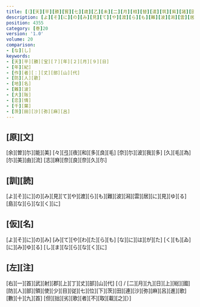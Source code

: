 ```yaml
---
title: [（][天][平][勝][寳][七][歳][乙][未][二][月][相][替][遣][筑][紫][諸][國][防][人][等][歌][）]
description: [よ][そ][に][の][み][見][て][や][渡][ら][も][難][波][潟][雲][居][に][見][ゆ][る][島][な][ら][な][く][に]
position: 4355
category: [巻]20
version: '1.0'
volume: 20
comparison:
- [な][し]
keywords:
- [天][平][勝][宝][７][年][２][月][９][日]
- [年][紀]
- [作][者][：][丈][部][山][代]
- [防][人][歌]
- [地][名]
- [難][波]
- [大][阪]
- [恋][情]
- [千][葉]
- [茨][田][沙][弥][麻][呂]
---
```


## [原][文]

[余][曽][尓][能][美] [々][弖][夜][和][多][良][毛] [奈][尓][波][我][多] [久][毛][為][尓][美][由][流] [志][麻][奈][良][奈][久][尓]

## [訓][読]

[よ][そ][に][の][み][見][て][や][渡][ら][も][難][波][潟][雲][居][に][見][ゆ][る][島][な][ら][な][く][に]

## [仮][名]

[よ][そ][に][の][み] [み][て][や][わ][た][ら][も] [な][に][は][が][た] [く][も][ゐ][に][み][ゆ][る] [し][ま][な][ら][な][く][に]

## [左][注]

[右][一][首][武][射][郡][上][丁][丈][部][山][代] [（] / [二][月][九][日][上][総][國][防][人][部][領][使][少][目][従][七][位][下][茨][田][連][沙][弥][麻][呂][進][歌][數][十][九][首] [但][拙][劣][歌][者][不][取][載][之][）]

